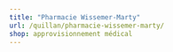 ```yaml
---
title: "Pharmacie Wissemer-Marty"
url: /quillan/pharmacie-wissemer-marty/
shop: approvisionnement médical
---
```

